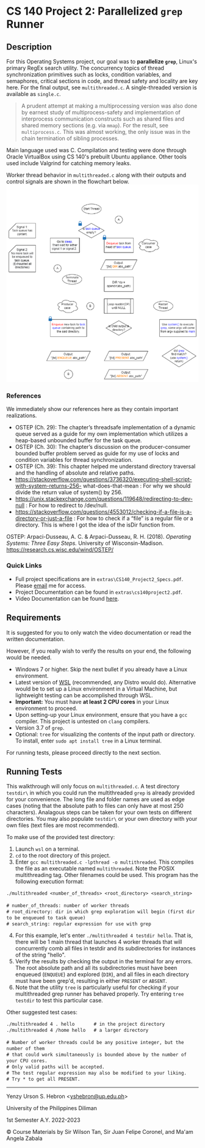 # **CS 140 Project 2: Parallelized `grep` Runner**

## **Description**
For this Operating Systems project, our goal was to **parallelize `grep`**, Linux's primary RegEx search utility.
The concurrency topics of thread synchronization primitives such as locks, condition
variables, and semaphores, critical sections in code, and thread safety and locality
are key here. For the final output, see `multithreaded.c`.
A single-threaded version is available as `single.c`.

> A prudent attempt at making a multiprocessing version was also done by earnest study of multiprocess-safety and implementation
of interprocess communication constructs such as shared files and shared memory sections (e.g. via `mmap`).
For the result, see `multiprocess.c`. This was almost working, the only issue was in the chain termination of sibling processes.

Main language used was C. Compilation and testing were done through Oracle VirtualBox
using CS 140's prebuilt Ubuntu appliance. Other tools used include Valgrind for catching memory leaks.

Worker thread behavior in `multithreaded.c` along with their outputs and control signals are shown in the flowchart below.
![worker_behavior.png](extras/worker_behavior_2.png)

### **References**
We immediately show our references here as they contain important realizations.
- OSTEP (Ch. 29): The chapter’s threadsafe implementation of a dynamic queue served as a guide 
for my own implementation which utilizes a heap-based unbounded buffer for the task queue. 
- OSTEP  (Ch.  30):  The  chapter’s discussion  on  the  producer-consumer  bounded  buffer  problem 
served as guide for my use of locks and condition variables for thread synchronization. 
- OSTEP  (Ch.  39):  This  chapter  helped  me  understand  directory  traversal  and  the  handling  of 
absolute and relative paths. 
- https://stackoverflow.com/questions/3736320/executing-shell-script-with-system-returns-256-
what-does-that-mean : For why we should divide the return value of system() by 256. 
- https://unix.stackexchange.com/questions/119648/redirecting-to-dev-null : For how to redirect 
to /dev/null. 
- https://stackoverflow.com/questions/4553012/checking-if-a-file-is-a-directory-or-just-a-file : For 
how  to  check  if  a  “file”  is  a  regular  file  or  a  directory.  This  is  where  I  got  the  idea  of  the  isDir 
function from.

OSTEP: Arpaci-Dusseau, A. C. & Arpaci-Dusseau, R. H. (2018). *Operating Systems: Three Easy Steps.* University of Wisconsin-Madison. https://research.cs.wisc.edu/wind/OSTEP/

### **Quick Links**
- Full project specifications are in `extras\CS140_Project2_Specs.pdf`. Please [email](yshebron@up.edu.ph) me for access.
- Project Documentation can be found in `extras\cs140project2.pdf`.
- Video Documentation can be found [here](https://drive.google.com/file/d/1TQsPHLUj58J7ZiazSH22b_iuG5ZbK7XZ/view?usp=share_link).

## **Requirements**
It is suggested for you to only watch the video documentation or read the written documentation.

However, if you really wish to verify the results on your end, the following would be needed.
- Windows 7 or higher. Skip the next bullet if you already have a Linux environment.
- Latest version of [WSL](https://learn.microsoft.com/en-us/windows/wsl/install) (recommended, any Distro would do). Alternative would be to set up a Linux environment in a Virtual Machine, but lightweight testing can be accomplished through WSL.
- **Important:** You must have **at least 2 CPU cores** in your Linux environment to proceed.
- Upon setting-up your Linux environment, ensure that you have a `gcc` compiler. This project is untested on `clang` compilers.
- Version 3.7 of `grep`.
- Optional: `tree` for visualizing the contents of the input path or directory. To install, enter `sudo apt install tree` in a Linux terminal.

For running tests, please proceed directly to the next section.

## **Running Tests**
This walkthrough will only focus on `multithreaded.c`. A test directory `testdir\` in which you could run the multithreaded `grep` is already provided for your convenience. The long file and folder names are used as edge cases (noting that the absolute path to files can only have at most 250 characters). Analagous steps can be taken for your own tests on different directories. You may also populate `testdir\` or your own directory with your own files (text files are most recommended).

To make use of the provided test directory:
1. Launch `wsl` on a terminal.
2. `cd` to the root directory of this project.
3. Enter `gcc multithreaded.c -lpthread -o multithreaded`. This compiles the file as an executable named `multithreaded`. Note the POSIX multithreading tag. Other filenames could be used. This program has the following execution format:
```shell
./multithreaded <number_of_threads> <root_directory> <search_string>

# number_of_threads: number of worker threads
# root_directory: dir in which grep exploration will begin (first dir to be enqueued to task queue)
# search_string: regular expression for use with grep
```
4. For this example, let's enter `./multithreaded 4 testdir hello`. That is, there will be 1 main thread that launches 4 worker threads that will concurrently comb all files in testdir and its subdirectories for instances of the string "hello".
5. Verify the results by checking the output in the terminal for any errors. The root absolute path and all its subdirectories must have been enqueued (`ENQUEUE`) and explored (`DIR`), and all files in each directory must have been grep'd, resulting in either `PRESENT` or `ABSENT`.
6. Note that the utility `tree` is particularly useful for checking if your multithreaded grep runner has behaved properly. Try entering `tree testdir` to test this particular case.

Other suggested test cases:
```shell
./multithreaded 4 . hello       # in the project directory
./multithreaded 4 /home hello   # a larger directory

# Number of worker threads could be any positive integer, but the number of them
# that could work simultaneously is bounded above by the number of your CPU cores.
# Only valid paths will be accepted.
# The test regular expression may also be modified to your liking.
# Try * to get all PRESENT.
```

---
Yenzy Urson S. Hebron \<yshebron@up.edu.ph\>

University of the Philippines Diliman

1st Semester A.Y. 2022-2023

© Course Materials by Sir Wilson Tan, Sir Juan Felipe Coronel, and Ma'am Angela Zabala